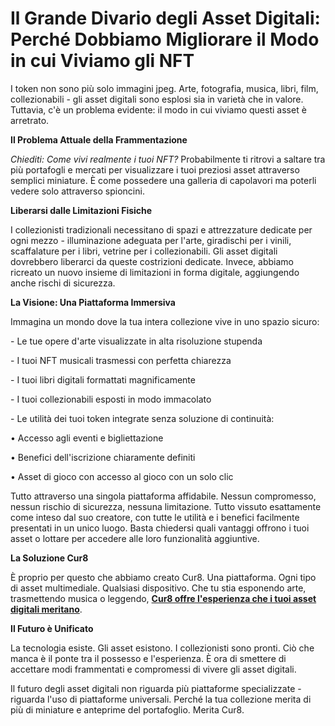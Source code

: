 # Il Grande Divario degli Asset Digitali: Perché Dobbiamo Migliorare il Modo in cui Viviamo gli NFT

I token non sono più solo immagini jpeg. Arte, fotografia, musica, libri, film, collezionabili - gli asset digitali sono esplosi sia in varietà che in valore. Tuttavia, c'è un problema evidente: il modo in cui viviamo questi asset è arretrato.

**Il Problema Attuale della Frammentazione**

_Chiediti: Come vivi realmente i tuoi NFT?_ Probabilmente ti ritrovi a saltare tra più portafogli e mercati per visualizzare i tuoi preziosi asset attraverso semplici miniature. È come possedere una galleria di capolavori ma poterli vedere solo attraverso spioncini.

**Liberarsi dalle Limitazioni Fisiche**

I collezionisti tradizionali necessitano di spazi e attrezzature dedicate per ogni mezzo - illuminazione adeguata per l'arte, giradischi per i vinili, scaffalature per i libri, vetrine per i collezionabili. Gli asset digitali dovrebbero liberarci da queste costrizioni dedicate. Invece, abbiamo ricreato un nuovo insieme di limitazioni in forma digitale, aggiungendo anche rischi di sicurezza.

**La Visione: Una Piattaforma Immersiva**

Immagina un mondo dove la tua intera collezione vive in uno spazio sicuro:

\- Le tue opere d'arte visualizzate in alta risoluzione stupenda

\- I tuoi NFT musicali trasmessi con perfetta chiarezza

\- I tuoi libri digitali formattati magnificamente

\- I tuoi collezionabili esposti in modo immacolato

\- Le utilità dei tuoi token integrate senza soluzione di continuità:

• Accesso agli eventi e bigliettazione

• Benefici dell'iscrizione chiaramente definiti

• Asset di gioco con accesso al gioco con un solo clic

Tutto attraverso una singola piattaforma affidabile. Nessun compromesso, nessun rischio di sicurezza, nessuna limitazione. Tutto vissuto esattamente come inteso dal suo creatore, con tutte le utilità e i benefici facilmente presentati in un unico luogo. Basta chiedersi quali vantaggi offrono i tuoi asset o lottare per accedere alle loro funzionalità aggiuntive.

**La Soluzione Cur8**

È proprio per questo che abbiamo creato Cur8. Una piattaforma. Ogni tipo di asset multimediale. Qualsiasi dispositivo. Che tu stia esponendo arte, trasmettendo musica o leggendo, [**Cur8 offre l'esperienza che i tuoi asset digitali meritano**](cur8-curating-the-future-of-digital-asset-discovery.md).

**Il Futuro è Unificato**

La tecnologia esiste. Gli asset esistono. I collezionisti sono pronti. Ciò che manca è il ponte tra il possesso e l'esperienza. È ora di smettere di accettare modi frammentati e compromessi di vivere gli asset digitali.

Il futuro degli asset digitali non riguarda più piattaforme specializzate - riguarda l'uso di piattaforme universali. Perché la tua collezione merita di più di miniature e anteprime del portafoglio. Merita Cur8.
